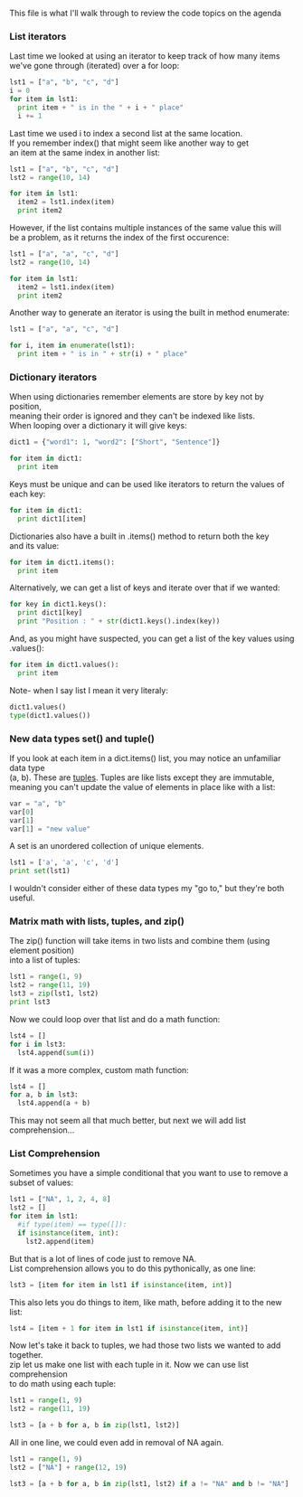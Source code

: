 This file is what I'll walk through to review the code topics on the agenda

### List iterators
Last time we looked at using an iterator to keep track of how many items  
we've gone through (iterated) over a for loop:

```python
lst1 = ["a", "b", "c", "d"]
i = 0
for item in lst1:
  print item + " is in the " + i + " place" 
  i += 1
```

Last time we used i to index a second list at the same location.  
If you remember index() that might seem like another way to get  
an item at the same index in another list:

```python
lst1 = ["a", "b", "c", "d"]
lst2 = range(10, 14)

for item in lst1:
  item2 = lst1.index(item)
  print item2
```

However, if the list contains multiple instances of the same value this will  
be a problem, as it returns the index of the first occurence:

```python
lst1 = ["a", "a", "c", "d"]
lst2 = range(10, 14)

for item in lst1:
  item2 = lst1.index(item)
  print item2
```

Another way to generate an iterator is using the built in method enumerate:

```python
lst1 = ["a", "a", "c", "d"]

for i, item in enumerate(lst1):
  print item + " is in " + str(i) + " place"
```


### Dictionary iterators
When using dictionaries remember elements are store by key not by position,  
meaning their order is ignored and they can't be indexed like lists.  
When looping over a dictionary it will give keys:

```python
dict1 = {"word1": 1, "word2": ["Short", "Sentence"]}

for item in dict1:
  print item
```

Keys must be unique and can be used like iterators to return the 
values of each key:

```python
for item in dict1:
  print dict1[item]
```

Dictionaries also have a built in .items() method to return both the key  
and its value:

```python
for item in dict1.items():
  print item
```

Alternatively, we can get a list of keys and iterate over that if we wanted:

```python
for key in dict1.keys():
  print dict1[key]
  print "Position : " + str(dict1.keys().index(key))
```

And, as you might have suspected, you can get a list of the key values using  
.values():

```python
for item in dict1.values():
  print item
```

Note- when I say list I mean it very literaly:

```python
dict1.values()
type(dict1.values())
```

### New data types set() and tuple()
If you look at each item in a dict.items() list, you may notice an unfamiliar data type  
(a, b). These are [tuples](https://www.tutorialspoint.com/python/python_tuples.htm). Tuples are like lists except they are immutable,   
meaning you can't update the value of elements in place like with a list:

```python
var = "a", "b"
var[0]
var[1]
var[1] = "new value"
```

A set is an unordered collection of unique elements.

```python
lst1 = ['a', 'a', 'c', 'd']
print set(lst1)
```

I wouldn't consider either of these data types my "go to," but they're both useful.

### Matrix math with lists, tuples, and zip()

The zip() function will take items in two lists and combine them (using element position)  
into a list of tuples:

```python
lst1 = range(1, 9)
lst2 = range(11, 19)
lst3 = zip(lst1, lst2)
print lst3
```

Now we could loop over that list and do a math function:

```python
lst4 = []
for i in lst3:
  lst4.append(sum(i))
```

If it was a more complex, custom math function:

```python
lst4 = []
for a, b in lst3:
  lst4.append(a + b)
```

This may not seem all that much better, but next we will add list comprehension...

### List Comprehension
Sometimes you have a simple conditional that you want to use to remove a subset of values:

```python
lst1 = ["NA", 1, 2, 4, 8]
lst2 = []
for item in lst1:
  #if type(item) == type([]):
  if isinstance(item, int):
    lst2.append(item)
```

But that is a lot of lines of code just to remove NA.  
List comprehension allows you to do this pythonically, as one line:

```python
lst3 = [item for item in lst1 if isinstance(item, int)]
```

This also lets you do things to item, like math, before adding it to the new list:

```python
lst4 = [item + 1 for item in lst1 if isinstance(item, int)]
```

Now let's take it back to tuples, we had those two lists we wanted to add together.  
zip let us make one list with each tuple in it. Now we can use list comprehension  
to do math using each tuple:

```python
lst1 = range(1, 9)
lst2 = range(11, 19)

lst3 = [a + b for a, b in zip(lst1, lst2)]
```

All in one line, we could even add in removal of NA again.

```python
lst1 = range(1, 9)
lst2 = ["NA"] + range(12, 19)

lst3 = [a + b for a, b in zip(lst1, lst2) if a != "NA" and b != "NA"]
```
